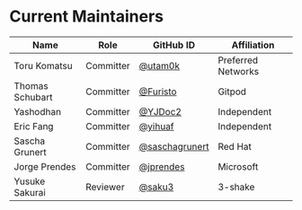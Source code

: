 # Current Maintainers

| Name            | Role      | GitHub ID                                          | Affiliation        |
|-----------------|-----------|----------------------------------------------------|--------------------|
| Toru Komatsu    | Committer | [@utam0k](https://github.com/utam0k)               | Preferred Networks |
| Thomas Schubart | Committer | [@Furisto](https://github.com/Furisto)             | Gitpod             |
| Yashodhan       | Committer | [@YJDoc2](https://github.com/YJDoc2)               | Independent        |
| Eric Fang       | Committer | [@yihuaf](https://github.com/yihuaf)               | Independent        |
| Sascha Grunert  | Committer | [@saschagrunert](https://github.com/saschagrunert) | Red Hat            |
| Jorge Prendes   | Committer | [@jprendes](https://github.com/jprendes)           | Microsoft          |
| Yusuke Sakurai  | Reviewer  | [@saku3](https://github.com/saku3)                 | 3-shake            |

